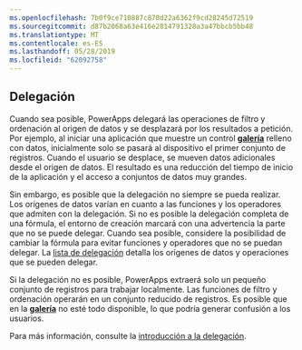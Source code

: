 ```yaml
---
ms.openlocfilehash: 7b0f9ce710887c870d22a6362f9cd28245d72519
ms.sourcegitcommit: d87b2068a63e416e2814791328a3a47bbcb5bb48
ms.translationtype: MT
ms.contentlocale: es-ES
ms.lasthandoff: 05/28/2019
ms.locfileid: "62092758"
---
```

## <a name="delegation"></a>Delegación
Cuando sea posible, PowerApps delegará las operaciones de filtro y ordenación al origen de datos y se desplazará por los resultados a petición. Por ejemplo, al iniciar una aplicación que muestre un control **[galería](../maker/canvas-apps/controls/control-gallery.md)** relleno con datos, inicialmente solo se pasará al dispositivo el primer conjunto de registros. Cuando el usuario se desplace, se mueven datos adicionales desde el origen de datos. El resultado es una reducción del tiempo de inicio de la aplicación y el acceso a conjuntos de datos muy grandes.

Sin embargo, es posible que la delegación no siempre se pueda realizar. Los orígenes de datos varían en cuanto a las funciones y los operadores que admiten con la delegación. Si no es posible la delegación completa de una fórmula, el entorno de creación marcará con una advertencia la parte que no se puede delegar. Cuando sea posible, considere la posibilidad de cambiar la fórmula para evitar funciones y operadores que no se puedan delegar.  La [lista de delegación](../maker/canvas-apps/delegation-list.md) detalla los orígenes de datos y operaciones que se pueden delegar.

Si la delegación no es posible, PowerApps extraerá solo un pequeño conjunto de registros para trabajar localmente. Las funciones de filtro y ordenación operarán en un conjunto reducido de registros. Es posible que en la **[galería](../maker/canvas-apps/controls/control-gallery.md)** no esté todo disponible, lo que podría generar confusión a los usuarios. 

Para más información, consulte la [introducción a la delegación](../maker/canvas-apps/delegation-overview.md).

